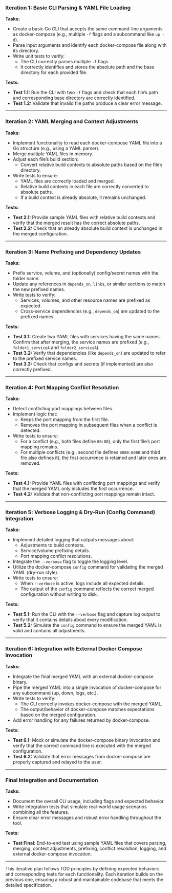 ### **Iteration 1: Basic CLI Parsing & YAML File Loading**

**Tasks:**
- Create a basic Go CLI that accepts the same command-line arguments as docker-compose (e.g., multiple `-f` flags and a subcommand like `up -d`).
- Parse input arguments and identify each docker-compose file along with its directory.
- Write unit tests to verify:
    - The CLI correctly parses multiple `-f` flags.
    - It correctly identifies and stores the absolute path and the base directory for each provided file.

**Tests:**
- **Test 1.1:** Run the CLI with two `-f` flags and check that each file’s path and corresponding base directory are correctly identified.
- **Test 1.2:** Validate that invalid file paths produce a clear error message.

---

### **Iteration 2: YAML Merging and Context Adjustments**

**Tasks:**
- Implement functionality to read each docker-compose YAML file into a Go structure (e.g., using a YAML parser).
- Merge multiple YAML files in memory.
- Adjust each file’s build section:
    - Convert relative build contexts to absolute paths based on the file’s directory.
- Write tests to ensure:
    - YAML files are correctly loaded and merged.
    - Relative build contexts in each file are correctly converted to absolute paths.
    - If a build context is already absolute, it remains unchanged.

**Tests:**
- **Test 2.1:** Provide sample YAML files with relative build contexts and verify that the merged result has the correct absolute paths.
- **Test 2.2:** Check that an already absolute build context is unchanged in the merged configuration.

---

### **Iteration 3: Name Prefixing and Dependency Updates**

**Tasks:**
- Prefix service, volume, and (optionally) config/secret names with the folder name.
- Update any references in `depends_on`, `links`, or similar sections to match the new prefixed names.
- Write tests to verify:
    - Services, volumes, and other resource names are prefixed as expected.
    - Cross-service dependencies (e.g., `depends_on`) are updated to the prefixed names.

**Tests:**
- **Test 3.1:** Create two YAML files with services having the same names. Confirm that after merging, the service names are prefixed (e.g., `folder1_serviceA` and `folder2_serviceA`).
- **Test 3.2:** Verify that dependencies (like `depends_on`) are updated to refer to the prefixed service names.
- **Test 3.3:** Check that configs and secrets (if implemented) are also correctly prefixed.

---

### **Iteration 4: Port Mapping Conflict Resolution**

**Tasks:**
- Detect conflicting port mappings between files.
- Implement logic that:
    - Keeps the port mapping from the first file.
    - Removes the port mapping in subsequent files when a conflict is detected.
- Write tests to ensure:
    - For a conflict (e.g., both files define `80:80`), only the first file’s port mapping remains.
    - For multiple conflicts (e.g., second file defines `8080:8080` and third file also defines it), the first occurrence is retained and later ones are removed.

**Tests:**
- **Test 4.1:** Provide YAML files with conflicting port mappings and verify that the merged YAML only includes the first occurrence.
- **Test 4.2:** Validate that non-conflicting port mappings remain intact.

---

### **Iteration 5: Verbose Logging & Dry-Run (Config Command) Integration**

**Tasks:**
- Implement detailed logging that outputs messages about:
    - Adjustments to build contexts.
    - Service/volume prefixing details.
    - Port mapping conflict resolutions.
- Integrate the `--verbose` flag to toggle the logging level.
- Utilize the docker-compose `config` command for validating the merged YAML (dry-run style).
- Write tests to ensure:
    - When `--verbose` is active, logs include all expected details.
    - The output of the `config` command reflects the correct merged configuration without writing to disk.

**Tests:**
- **Test 5.1:** Run the CLI with the `--verbose` flag and capture log output to verify that it contains details about every modification.
- **Test 5.2:** Simulate the `config` command to ensure the merged YAML is valid and contains all adjustments.

---

### **Iteration 6: Integration with External Docker Compose Invocation**

**Tasks:**
- Integrate the final merged YAML with an external docker-compose binary.
- Pipe the merged YAML into a single invocation of docker-compose for any subcommand (up, down, logs, etc.).
- Write tests to verify:
    - The CLI correctly invokes docker-compose with the merged YAML.
    - The output/behavior of docker-compose matches expectations based on the merged configuration.
- Add error handling for any failures returned by docker-compose.

**Tests:**
- **Test 6.1:** Mock or simulate the docker-compose binary invocation and verify that the correct command line is executed with the merged configuration.
- **Test 6.2:** Validate that error messages from docker-compose are properly captured and relayed to the user.

---

### **Final Integration and Documentation**

**Tasks:**
- Document the overall CLI usage, including flags and expected behavior.
- Write integration tests that simulate real-world usage scenarios combining all the features.
- Ensure clear error messages and robust error handling throughout the tool.

**Tests:**
- **Test Final:** End-to-end test using sample YAML files that covers parsing, merging, context adjustments, prefixing, conflict resolution, logging, and external docker-compose invocation.

---

This iterative plan follows TDD principles by defining expected behaviors and corresponding tests for each functionality. Each iteration builds on the previous one, ensuring a robust and maintainable codebase that meets the detailed specification.

